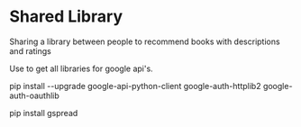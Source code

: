 # Shared Library
 Sharing a library between people to recommend books with descriptions and ratings


Use to get all libraries for google api's.

pip install --upgrade google-api-python-client google-auth-httplib2 google-auth-oauthlib

pip install gspread
